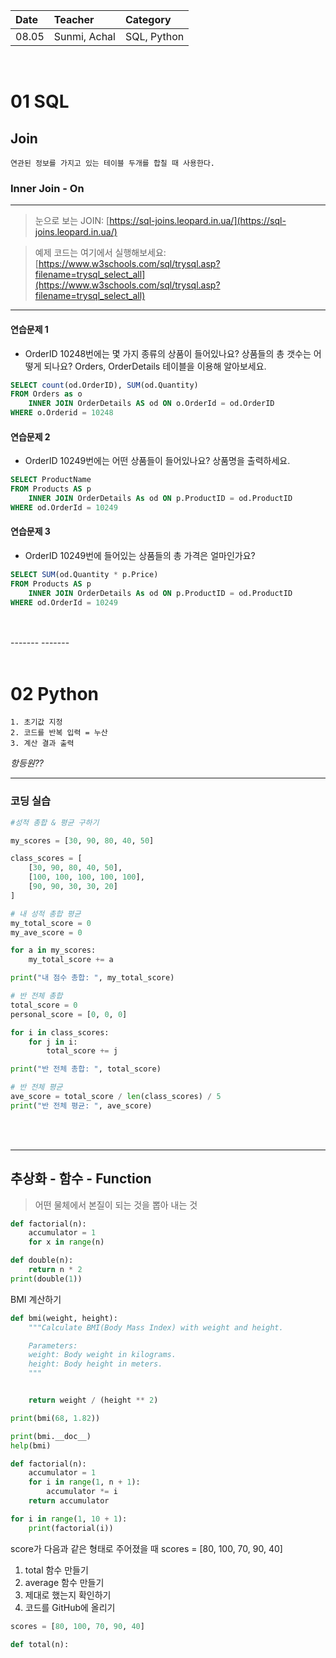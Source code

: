 | Date | Teacher | Category |
|:----|:----|:----|
|08.05 | Sunmi, Achal | SQL, Python |

<br>

01 SQL 
======
Join
---
	연관된 정보를 가지고 있는 테이블 두개를 합칠 때 사용한다.

### Inner Join - On

---

>눈으로 보는 JOIN: [https://sql-joins.leopard.in.ua/](https://sql-joins.leopard.in.ua/)

>예제 코드는 여기에서 실행해보세요: [https://www.w3schools.com/sql/trysql.asp?filename=trysql_select_all](https://www.w3schools.com/sql/trysql.asp?filename=trysql_select_all)

-------


#### 연습문제 1

- OrderID 10248번에는 몇 가지 종류의 상품이 들어있나요? 상품들의 총 갯수는 어떻게 되나요? Orders, OrderDetails 테이블을 이용해 알아보세요.

``` sql
SELECT count(od.OrderID), SUM(od.Quantity)
FROM Orders as o
	INNER JOIN OrderDetails AS od ON o.OrderId = od.OrderID
WHERE o.Orderid = 10248
```



#### 연습문제 2
 - OrderID 10249번에는 어떤 상품들이 들어있나요? 상품명을 출력하세요.

``` sql
SELECT ProductName
FROM Products AS p
	INNER JOIN OrderDetails As od ON p.ProductID = od.ProductID
WHERE od.OrderId = 10249
```

#### 연습문제 3
- OrderID 10249번에 들어있는 상품들의 총 가격은 얼마인가요?

``` sql
SELECT SUM(od.Quantity * p.Price)
FROM Products AS p
	INNER JOIN OrderDetails As od ON p.ProductID = od.ProductID
WHERE od.OrderId = 10249
```


</br>
</br>
-------
-------
</br>
</br>



02 Python
====

	1. 초기값 지정
	2. 코드를 반복 입력 = 누산
	3. 계산 결과 출력

*항등원??*

---

### 코딩 실습
``` python
#성적 총합 & 평균 구하기

my_scores = [30, 90, 80, 40, 50]

class_scores = [
    [30, 90, 80, 40, 50],
    [100, 100, 100, 100, 100],
    [90, 90, 30, 30, 20]
]

# 내 성적 총합 평균
my_total_score = 0
my_ave_score = 0

for a in my_scores:
    my_total_score += a

print("내 점수 총합: ", my_total_score)

# 반 전체 총합
total_score = 0
personal_score = [0, 0, 0]

for i in class_scores:
    for j in i:
        total_score += j

print("반 전체 총합: ", total_score)

# 반 전체 평균
ave_score = total_score / len(class_scores) / 5
print("반 전체 평균: ", ave_score)

```

<br>
<br>

---

## 추상화 - 함수 - **Function**

> 어떤 물체에서 본질이 되는 것을 뽑아 내는 것

``` python
def factorial(n):
	accumulator = 1
	for x in range(n)

```

``` python
def double(n):
	return n * 2
print(double(1))
```
BMI 계산하기
``` python
def bmi(weight, height):
    """Calculate BMI(Body Mass Index) with weight and height.

    Parameters:
    weight: Body weight in kilograms.
    height: Body height in meters.
    """


    return weight / (height ** 2)

print(bmi(68, 1.82))

print(bmi.__doc__)
help(bmi)
```
```python
def factorial(n):
    accumulator = 1
    for i in range(1, n + 1):
        accumulator *= i
    return accumulator

for i in range(1, 10 + 1):
    print(factorial(i))

```

score가 다음과 같은 형태로 주어졌을 때
scores = [80, 100, 70, 90, 40]
1. total 함수 만들기
2. average 함수 만들기
3. 제대로 했는지 확인하기
4. 코드를 GitHub에 올리기

``` python
scores = [80, 100, 70, 90, 40]

def total(n):
    
